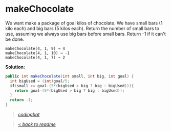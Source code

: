 # makeChocolate

We want make a package of goal kilos of chocolate. We have small bars (1 kilo each) and big bars (5 kilos each). Return the number of small bars to use, assuming we always use big bars before small bars. Return -1 if it can't be done.

```
makeChocolate(4, 1, 9) → 4
makeChocolate(4, 1, 10) → -1
makeChocolate(4, 1, 7) → 2
```

**Solution:**

```java
public int makeChocolate(int small, int big, int goal) {
  int bigUsed = (int)goal/5;
  if(small >= goal-(5*(bigUsed > big ? big : bigUsed))){
    return goal-(5*(bigUsed > big ? big : bigUsed));
  }
  return -1;
}
```

> _[codingbat](http://codingbat.com/prob/p191363)_

> [< _back to readme_](/README.md)